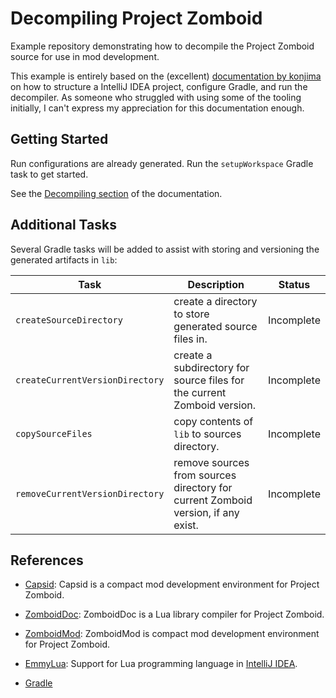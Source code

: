 # Decompiling Project Zomboid
Example repository demonstrating how to decompile the Project Zomboid source for use in mod development.

This example is entirely based on the (excellent) [documentation by konjima](https://github.com/Konijima/PZ-Libraries) on
how to structure a IntelliJ IDEA project, configure Gradle, and run the decompiler. As someone who struggled with
using some of the tooling initially, I can't express my appreciation for this documentation enough.


## Getting Started
Run configurations are already generated. Run the `setupWorkspace` Gradle task to get started.

See the [Decompiling section](https://github.com/Konijima/PZ-Libraries#c-decompiling) of the documentation.


## Additional Tasks
Several Gradle tasks will be added to assist with storing and versioning the generated artifacts in `lib`:

| Task | Description | Status     |
| ---- | ----------- |------------|
| `createSourceDirectory` | create a directory to store generated source files in. | Incomplete |
| `createCurrentVersionDirectory` | create a subdirectory for source files for the current Zomboid version. | Incomplete |
| `copySourceFiles` | copy contents of `lib` to sources directory. | Incomplete |
| `removeCurrentVersionDirectory` | remove sources from sources directory for current Zomboid version, if any exist. | Incomplete |
        

## References

- [Capsid](https://github.com/pzstorm/capsid): Capsid is a compact mod development environment for Project Zomboid.

- [ZomboidDoc](https://github.com/cocolabs/pz-zdoc): ZomboidDoc is a Lua library compiler for Project Zomboid.

- [ZomboidMod](https://github.com/cocolabs/pz-zmod): ZomboidMod is compact mod development environment for Project Zomboid.

- [EmmyLua](https://emmylua.github.io/?plugin): Support for Lua programming language in [IntelliJ IDEA](https://www.jetbrains.com/idea).

- [Gradle](https://gradle.org/)